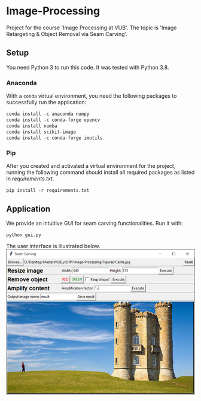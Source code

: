 # Image-Processing

Project for the course 'Image Processing at VUB'. The topic is 'Image Retargeting &amp; Object Removal via Seam
Carving'.

## Setup

You need Python 3 to run this code. It was tested with Python 3.8.

### Anaconda

With a `conda` virtual environment, you need the following packages to successfully run the application:

```
conda install -c anaconda numpy
conda install -c conda-forge opencv
conda install numba
conda install scikit-image
conda install -c conda-forge imutils
```

### Pip

After you created and activated a virtual environment for the project, running the following command should install all
required packages as listed in _requirements.txt_.

```
pip install -r requirements.txt
```

## Application

We provide an intuitive GUI for seam carving functionalities. Run it with:

```
python gui.py
```

The user interface is illustrated below.
![GUI](gui.png)